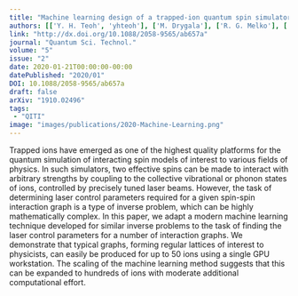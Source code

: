 ```yaml
---
title: "Machine learning design of a trapped-ion quantum spin simulator"
authors: [['Y. H. Teoh', 'yhteoh'], ['M. Drygala'], ['R. G. Melko'], ['R. Islam', 'krislam']]
link: "http://dx.doi.org/10.1088/2058-9565/ab657a"
journal: "Quantum Sci. Technol."
volume: "5"
issue: "2"
date: 2020-01-21T00:00:00-00:00
datePublished: "2020/01"
DOI: 10.1088/2058-9565/ab657a
draft: false
arXiv: "1910.02496"
tags:
 - "QITI"
image: "images/publications/2020-Machine-Learning.png"
---
```



Trapped ions have emerged as one of the highest quality platforms for the
quantum simulation of interacting spin models of interest to various fields of
physics. In such simulators, two effective spins can be made to interact with
arbitrary strengths by coupling to the collective vibrational or phonon states
of ions, controlled by precisely tuned laser beams. However, the task of
determining laser control parameters required for a given spin-spin interaction
graph is a type of inverse problem, which can be highly mathematically complex.
In this paper, we adapt a modern machine learning technique developed for
similar inverse problems to the task of finding the laser control parameters
for a number of interaction graphs. We demonstrate that typical graphs, forming
regular lattices of interest to physicists, can easily be produced for up to 50
ions using a single GPU workstation. The scaling of the machine learning method
suggests that this can be expanded to hundreds of ions with moderate additional
computational effort.
